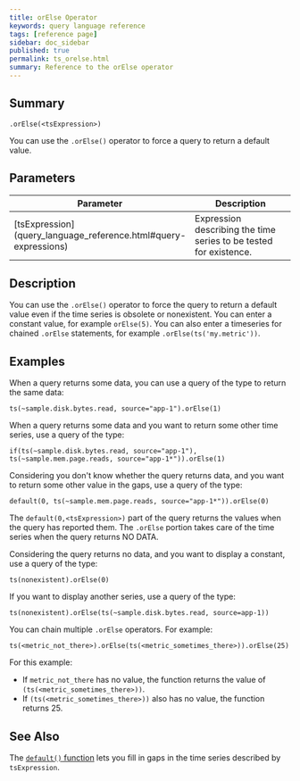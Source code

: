 ```yaml
---
title: orElse Operator
keywords: query language reference
tags: [reference page]
sidebar: doc_sidebar
published: true
permalink: ts_orelse.html
summary: Reference to the orElse operator
---
```

## Summary

```
.orElse(<tsExpression>)
```

You can use the `.orElse()` operator to force a query to return a default value.


## Parameters
<table style="width: 100%;">
<tbody>
<thead>
<tr><th width="20%">Parameter</th><th width="80%">Description</th></tr>
</thead>
<tr>
<td markdown="span"> [tsExpression](query_language_reference.html#query-expressions)</td>
<td>Expression describing the time series to be tested for existence.</td></tr>
</tbody>
</table>

## Description

You can use the `.orElse()` operator to force the query to return a default value even if the time series is obsolete or nonexistent. You can enter a constant value, for example `orElse(5)`. You can also enter a timeseries for chained `.orElse` statements, for example `.orElse(ts('my.metric'))`. 


## Examples

When a query returns some data, you can use a query of the type to return the same data:

```
ts(~sample.disk.bytes.read, source="app-1").orElse(1)
```

When a query returns some data and you want to return some other time series, use a query of the type:

```
if(ts(~sample.disk.bytes.read, source="app-1"), ts(~sample.mem.page.reads, source="app-1*")).orElse(1)
```

Considering you don't know whether the query returns data, and you want to return some other value in the gaps, use a query of the type:

```
default(0, ts(~sample.mem.page.reads, source="app-1*")).orElse(0)
```

The `default(0,<tsExpression>)` part of the query returns the values when the query has reported them. The `.orElse` portion takes care of the time series when the query returns NO DATA.

Considering the query returns no data, and you want to display a constant, use a query of the type:

```
ts(nonexistent).orElse(0)
```

If you want to display another series, use a query of the type:

```
ts(nonexistent).orElse(ts(~sample.disk.bytes.read, source=app-1))
```

You can chain multiple `.orElse` operators. For example:
```
ts(<metric_not_there>).orElse(ts(<metric_sometimes_there>)).orElse(25)
```
For this example:
* If `metric_not_there` has no value, the function returns the value of `(ts(<metric_sometimes_there>))`.
* If `(ts(<metric_sometimes_there>))` also has no value, the function returns 25.



## See Also


The [`default()` function](ts_default.html) lets you fill in gaps in the time series described by `tsExpression`.
